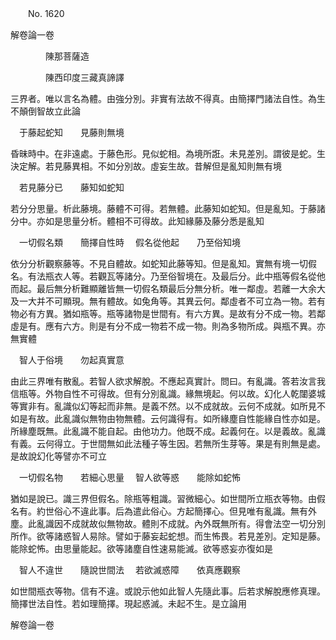 ﻿　　No. 1620

解卷論一卷

　　　　陳那菩薩造


　　　　陳西印度三藏真諦譯


三界者。唯以言名為體。由強分別。非實有法故不得真。由簡擇門諸法自性。為生不顛倒智故立此論

　于藤起蛇知　　見藤則無境　

昏昧時中。在非遠處。于藤色形。見似蛇相。為境所誑。未見差別。謂彼是蛇。生決定解。若見藤異相。不如分別故。虛妄生故。昔解但是亂知則無有境

　若見藤分已　　藤知如蛇知　

若分分思量。析此藤境。藤體不可得。若無體。此藤知如蛇知。但是亂知。于藤諸分中。亦如是思量分析。體相不可得故。此知緣藤及藤分悉是亂知

　一切假名類　　簡擇自性時
　假名從他起　　乃至俗知境　

依分分析觀察藤等。不見自體故。如蛇知此藤等知。但是亂知。實無有境一切假名。有法瓶衣人等。若觀瓦等諸分。乃至俗智境在。及最后分。此中瓶等假名從他而起。最后無分析難顯離皆無一切假名類最后分無分析。唯一鄰虛。若離一大余大及一大并不可顯現。無有體故。如兔角等。其異云何。鄰虛者不可立為一物。若有物必有方異。猶如瓶等。瓶等諸物是世間有。有六方異。是故有分不成一物。若鄰虛是有。應有六方。則是有分不成一物若不成一物。則為多物所成。與瓶不異。亦無實體

　智人于俗境　　勿起真實意　

由此三界唯有散亂。若智人欲求解脫。不應起真實計。問曰。有亂識。答若汝言我信瓶等。外物自性不可得故。但有分別亂識。緣無境起。何以故。幻化人乾闥婆城等實非有。亂識似幻等起而非無。是義不然。以不成就故。云何不成就。如所見不如是有故。此亂識似無物由物無體。云何識得有。如所緣塵自性能緣自性亦如是。所緣塵既無。此亂識不能自起。由他功力。他既不成。起義何在。以是義故。亂識有義。云何得立。于世間無如此法種子等生因。若無所生芽等。果是有則無是處。是故說幻化等譬亦不可立

　一切假名物　　若細心思量
　智人欲等惑　　能除如蛇怖　

猶如是說已。識三界但假名。除瓶等粗識。習微細心。如世間所立瓶衣等物。由假名有。約世俗心不違此事。后為遣此俗心。方起簡擇心。但見唯有亂識。無有外塵。此亂識因不成就故似無物故。體則不成就。內外既無所有。得會法空一切分別所作。欲等諸惑智人易除。譬如于藤妄起蛇想。而生怖畏。若見差別。定知是藤。能除蛇怖。由思量能起。欲等諸塵自性速易能滅。欲等惑妄亦復如是

　智人不違世　　隨說世間法
　若欲滅惑障　　依真應觀察　

如世間瓶衣等物。信有不違。或說示他如此智人先隨此事。后若求解脫應修真理。簡擇世法自性。若如理簡擇。現起惑滅。未起不生。是立論用

解卷論一卷
